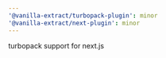 ```yaml
---
'@vanilla-extract/turbopack-plugin': minor
'@vanilla-extract/next-plugin': minor
---
```


turbopack support for next.js
